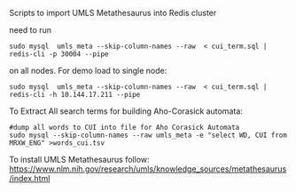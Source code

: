 Scripts to import UMLS Metathesaurus into Redis cluster

need to run 
```
sudo mysql  umls_meta --skip-column-names --raw  < cui_term.sql | redis-cli -p 30004 --pipe
```
on all nodes. 
For demo load to single node:
```
sudo mysql  umls_meta --skip-column-names --raw  < cui_term.sql | redis-cli -h 10.144.17.211 --pipe 
```

To Extract All search terms for building Aho-Corasick automata:
```
#dump all words to CUI into file for Aho Corasick Automata
sudo mysql --skip-column-names --raw umls_meta -e "select WD, CUI from MRXW_ENG" >words_cui.tsv
```
To install UMLS Metathesaurus follow: 
https://www.nlm.nih.gov/research/umls/knowledge_sources/metathesaurus/index.html 
